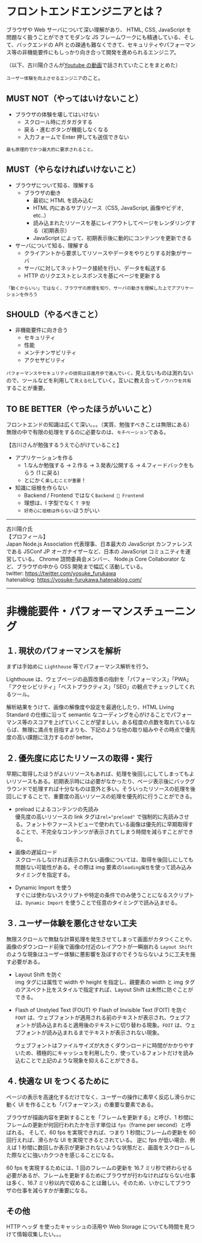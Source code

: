 # フロントエンドエンジニアとは？

ブラウザや Web サーバについて深い理解があり、
HTML, CSS, JavaScript を問題なく扱うことができてモダンな JS フレームワークにも精通している、そして、バックエンドの API との疎通も難なくできて、セキュリティやパフォーマンス等の非機能要件にもしっかり向き合って開発を進められるエンジニア。

（以下、古川陽介さんが[Youtube の動画](https://www.youtube.com/watch?v=6cgCmLf71og&list=PLyIMkawalXXny_aF6my8j2K37j7ra2gEy)で話されていたことをまとめた）

`ユーザー体験を向上させるエンジニア`のこと。

## MUST NOT（やってはいけないこと）

- ブラウザの体験を壊してはいけない
  - スクロール時にガタガタする
  - 戻る・進むボタンが機能しなくなる
  - 入力フォームで Enter 押しても送信できない

`最も原理的でかつ最大的に要求されること。`

## MUST（やらなければいけないこと）

- ブラウザについて知る、理解する
  - ブラウザの動き
    - 最初に HTML を読み込む
    - HTML 内にあるサブリソース（CSS, JavaScript, 画像やビデオ, etc..）
    - 読み込まれたリソースを基にレイアウトしてページをレンダリングする（初期表示）
    - JavaScript によって、初期表示後に動的にコンテンツを更新できる
- サーバについて知る、理解する
  - クライアントから要求してリソースやデータをやりとりする対象がサーバ
  - サーバに対してネットワーク接続を行い、データを転送する
  - HTTP のリクエストとレスポンスを基にページを更新する

`「動くからいい」ではなく、ブラウザの原理を知り、サーバの動きを理解した上でアプリケーションを作ろう`

## SHOULD（やるべきこと）

- 非機能要件に向き合う
  - セキュリティ
  - 性能
  - メンテナンサビリティ
  - アクセサビリティ

`パフォーマンスやセキュリティの技術は日進月歩で進んでいく。`見えないものは測れないので、ツールなどを利用して`見える化`していく。互いに教え合って`ノウハウを共有`することが重要。

## TO BE BETTER（やったほうがいいこと）

フロントエンドの知識は広くて深い。。。（実質、勉強すべきことは無限にある）  
無限の中で有限の処理をするのに必要なのは、`モチベーション`である。

【古川さんが勉強するうえで心がけていること】

- アプリケーションを作る
  - 1.なんか勉強する -> 2.作る -> 3.発表/公開する -> 4.フィードバックをもらう (1 に戻る)
  - とにかく`楽しむことが重要`！
- 知識に垣根を作らない
  - Backend / Frontend ではなく`Backend 💚 Frontend`
  - 理想は、I 字型でなく `T 字型`
  - `好奇心に垣根は作らない`ほうがいい

---

古川陽介氏  
【プロフィール】  
Japan Node.js Association 代表理事、日本最大の JavaScript カンファレンスである JSConf JP オーガナイザーなど、日本の JavaScript コミュニティを運営している。 Chrome 諮問委員会メンバー、 Node.js Core Collaborator など、ブラウザの中から OSS 開発まで幅広く活動している。  
twitter: https://twitter.com/yosuke_furukawa  
hatenablog: https://yosuke-furukawa.hatenablog.com/

---

# 非機能要件・パフォーマンスチューニング

## １. 現状のパフォーマンスを解析

まずは手始めに `Lighthouse` 等でパフォーマンス解析を行う。

Lighthouse は、ウェブページの品質改善の指針を「パフォーマンス」「PWA」「アクセシビリティ」「ベストプラクティス」「SEO」の観点でチェックしてくれるツール。

解析結果をうけて、画像の解像度や設定を最適化したり、HTML Living Standard の仕様に沿って semantic なコーディングを心がけることでパフォーマンス等のスコアを上げていくことが望ましい。ある程度の点数を取れているならば、無理に満点を目指すよりも、下記のような他の取り組みやその時点で優先度の高い課題に注力するのが better。

## ２. 優先度に応じたリソースの取得・実行

早期に取得したほうがよいリソースもあれば、処理を後回しにしてしまってもよいリソースもある。初期表示時には必要がなかったり、ページ表示後にバックグラウンドで処理すれば十分なものは意外と多い。そういったリソースの処理を後回しにすることで、重要度の高いリソースの処理を優先的に行うことができる。

- preload によるコンテンツの先読み  
  優先度の高いリソースの link タグは`rel="preload"` で強制的に先読みさせる。フォントやファーストビューで使われている画像は優先的に早期取得することで、不完全なコンテンツが表示されてしまう時間を減らすことができる。

- 画像の遅延ロード  
  スクロールしなければ表示されない画像については、取得を後回しにしても問題ない可能性がある。その際は img 要素の`loading属性`を使って読み込みタイミングを指定する。

- Dynamic Import を使う  
  すぐには使わないスクリプトや特定の条件でのみ使うことになるスクリプトは、`Dynamic Import` を使うことで任意のタイミングで読み込ませる。

## ３. ユーザー体験を悪化させない工夫

無限スクロールで無駄な計算処理を発生させてしまって画面がカタつくことや、画像のダウンロード前後で画像の付近のレイアウトが一瞬崩れる `Layout Shift`のような現象はユーザー体験に悪影響を及ぼすのでそうならないように工夫を施す必要がある。

- Layout Shift を防ぐ  
  img タグには属性で width や height を指定し、親要素の width と img タグのアスペクト比をスタイルで指定すれば、Layout Shift は未然に防ぐことができる。

- Flash of Unstyled Text (FOUT) や Flash of Invisible Text (FOIT) を防ぐ  
  `FOUT` は、ウェブフォントが適用される前のテキストが表示され、ウェブフォントが読み込まれると適用後のテキストに切り替わる現象。`FOIT` は、ウェブフォントが読み込まれるまでテキストが表示されない現象。

  ウェブフォントはファイルサイズが大きくダウンロードに時間がかかりやすいため、積極的にキャッシュを利用したり、使っているフォントだけを読み込むことで上記のような現象を抑えることができる。

## ４. 快適な UI をつくるために

ページの表示を高速化するだけでなく、ユーザーの操作に素早く反応し滑らかに動く UI を作ることも「パフォーマンス」の重要な要素である。

ブラウザが描画内容を更新することを「フレームを更新する」と呼び、1 秒間にフレームの更新が何回行われたかを示す単位は `fps`（frame per second）と呼ばれる。
そして、60 fps を実現できれば、つまり 1 秒間にフレームの更新を 60 回行えれば、滑らかな UI を実現できるとされている。
逆に fps が低い場合、例えば 1 秒間に数回しか表示が更新されないような状態だと、画面をスクロールした際などに強いカクつきを感じることになる。

60 fps を実現するためには、1 回のフレームの更新を 16.7 ミリ秒で終わらせる必要があるが、フレームを更新するためにブラウザが行わなければならない仕事は多く、16.7 ミリ秒以内で収めることは難しい。そのため、いかにしてブラウザの仕事を減らすかが重要になる。

## その他

HTTP ヘッダ を使ったキャッシュの活用や Web Storage についても時間を見つけて情報収集したい。。。
